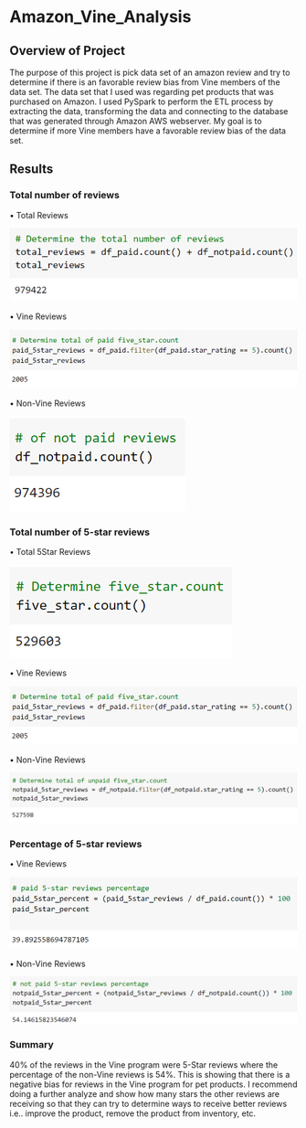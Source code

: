 # Amazon_Vine_Analysis
## Overview of Project
The purpose of this project is pick data set of an amazon review and try to determine if there is an favorable review bias from Vine members of the data set. The data set that I used was regarding pet products that was purchased on Amazon. I used PySpark to perform the ETL process by extracting the data, transforming the data and connecting to the database that was generated through Amazon AWS webserver. My goal is to determine if more Vine members have a favorable review bias of the data set. 

## Results

### Total number of reviews

•	Total Reviews

![totalreview_count]( https://github.com/fletchrk/Amazon_Vine_Analysis/blob/main/Resources/totalreview_count.png)

•	Vine Reviews

![count_of_paid]( https://github.com/fletchrk/Amazon_Vine_Analysis/blob/main/Resources/count_of_paid_5_star.png)

•	Non-Vine Reviews

![count_of_nopd]( https://github.com/fletchrk/Amazon_Vine_Analysis/blob/main/Resources/count_of_nopd.png)

### Total number of 5-star reviews

•	Total 5Star Reviews

![5star_count]( https://github.com/fletchrk/Amazon_Vine_Analysis/blob/main/Resources/5star_count.png)

•	Vine Reviews

![count_of_paid_5_star]( https://github.com/fletchrk/Amazon_Vine_Analysis/blob/main/Resources/count_of_paid_5_star.png)

•	Non-Vine Reviews

![count_of_NoPd_5_star]( https://github.com/fletchrk/Amazon_Vine_Analysis/blob/main/Resources/count_of_NoPd_5_star.png)

### Percentage of 5-star reviews

•	Vine Reviews

![Pd_percent]( https://github.com/fletchrk/Amazon_Vine_Analysis/blob/main/Resources/Pd_percent.png)

•	Non-Vine Reviews

![NoPd_percent]( https://github.com/fletchrk/Amazon_Vine_Analysis/blob/main/Resources/NoPd_percent.png)

### Summary

40% of the reviews in the Vine program were 5-Star reviews where the percentage of the non-Vine reviews is 54%. This is showing that there is a negative bias for reviews in the Vine program for pet products.
I recommend doing a further analyze and show how many stars the other reviews are receiving so that they can try to determine ways to receive better reviews i.e.. improve the product, remove the product from inventory, etc.

